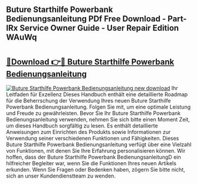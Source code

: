 ## Buture Starthilfe Powerbank Bedienungsanleitung PDf Free Download - Part-lRx Service Owner Guide - User Repair Edition WAuWq

# <h2><a href="http://df5t0l3.blite.top/?on=Buture+Starthilfe+Powerbank+Bedienungsanleitung">🔗Download 👉🔴 Buture Starthilfe Powerbank Bedienungsanleitung</a></h2>

[![Buture Starthilfe Powerbank Bedienungsanleitung new download](https://i.imgur.com/lujVjoI.png)](http://df5t0l3.blite.top/?on=Buture+Starthilfe+Powerbank+Bedienungsanleitung)
Ihr Leitfaden für Exzellenz Dieses Handbuch enthält eine detaillierte Roadmap für die Beherrschung der Verwendung Ihres neuen Buture Starthilfe Powerbank Bedienungsanleitung. Folgen Sie mit, um eine optimale Leistung und Freude zu gewährleisten. Bevor Sie Ihr Buture Starthilfe Powerbank Bedienungsanleitung verwenden, nehmen Sie sich bitte einen Moment Zeit, um dieses Handbuch sorgfältig zu lesen. Es enthält detaillierte Anweisungen zum Einrichten des Produkts sowie Informationen zur Verwendung seiner verschiedenen Funktionen und Fähigkeiten. Dieses Buture Starthilfe Powerbank Bedienungsanleitung verfügt über eine Vielzahl von Funktionen, mit denen Sie Ihre Erfahrung personalisieren können. Wir hoffen, dass der Buture Starthilfe Powerbank BedienungsanleitungD ein hilfreicher Begleiter war, wenn Sie die Funktionen Ihres neuen Artikels erkunden. Wenn Sie Fragen oder Bedenken haben, zögern Sie bitte nicht, sich an unser Kundendienstteam zu wenden.
